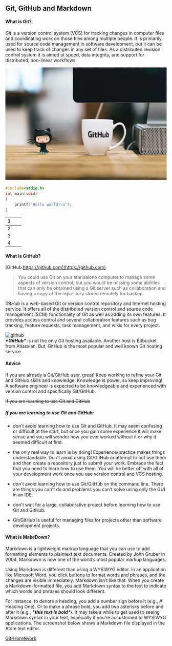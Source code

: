 ## Git, GitHub and Markdown

#### What is Git?

*Git* is a version control system (VCS) for tracking changes in computer files and coordinating work on those files among multiple people. It is primarily used for source code management in software development, but it can be used to keep track of changes in any set of files. As a distributed revision control system it is aimed at speed, data integrity, and support for distributed, non-linear workflows.

![git](img/1.jpg)



```c++
#include<stdio.h>
int main(void)
{
    printf("Hello world!\n");
}
```

| 1    |      |      |
| ---- | ---- | ---- |
| 2    |      |      |
| 3    |      |      |
| 4    |      |      |



#### What is GitHub?

[GitHub:https://github.com](https://github.com)

> You could use Git on your standalone computer to manage some aspects of version control, but you would be missing some abilities that can only be obtained using a Git server such as collaboration and having a copy of the repository stored remotely for backup.

_GitHub_ is a web-based Git or version control repository and Internet hosting service. It offers all of the distributed version control and source code management (SCM) functionality of Git as well as adding its own features. It provides access control and several collaboration features such as bug tracking, feature requests, task management, and wikis for every project.

 ![github](https://gimg2.baidu.com/image_search/src=http%3A%2F%2Fimg1.cache.netease.com%2Ftech%2F2015%2F6%2F16%2F2015061609482114e9a_550.png&refer=http%3A%2F%2Fimg1.cache.netease.com&app=2002&size=f9999,10000&q=a80&n=0&g=0n&fmt=jpeg?sec=1621950969&t=3a6beaeeb8e325cbf8c0a872b499123d)
 <br>
 ***\*GitHub\**** is not the only Git hosting available. Another host is Bitbucket from Atlassian. But, GitHub is the most popular and well known Git hosting service.

#### Advice

If you are already a Git/GitHub user, great! Keep working to refine your Git and GitHub skills and knowledge. Knowledge is power, so keep improving! A software engineer is expected to be knowledgeable and experienced with version control and specifically Git/GitHub.

~~If you are learning to use Git and GitHub~~

##### If you are learning to use Git and GitHub:

- don't avoid learning how to use Git and GitHub. It may seem confusing or difficult at the start, but once you gain some experience it will make sense and you will wonder how you ever worked without it or why it seemed difficult at first.

- the only real way to learn is by doing! Experience/practice makes things understandable. Don't avoid using Git/GitHub or attempt to not use them and then create a repository just to submit your work. Embrace the fact that you need to learn how to use them. You will be better off with all of your development work once you use version control and VCS hosting.

- don't avoid learning how to use Git/GitHub on the command line. There are things you can't do and problems you can't solve using only the GUI in an IDE.

- don't wait for a large, collaborative project before learning how to use Git and GitHub.
- Git/GitHub is useful for managing files for projects other than software development projects.



#### What is MakeDown?

Markdown is a lightweight markup language that you can use to add formatting elements to plaintext text documents. Created by John Gruber in 2004, Markdown is now one of the world’s most popular markup languages.

 Using Markdown is different than using a WYSIWYG editor. In an application like Microsoft Word, you click buttons to format words and phrases, and the changes are visible immediately. Markdown isn’t like that. When you create a Markdown-formatted file, you add Markdown syntax to the text to indicate which words and phrases should look different.

 For instance, to denote a heading, you add a number sign before it (e.g., # Heading One). Or to make a phrase bold, you add two asterisks before and after it (e.g., ***\*this text is bold\****). It may take a while to get used to seeing Markdown syntax in your text, especially if you’re accustomed to WYSIWYG applications. The screenshot below shows a Markdown file displayed in the Atom text editor.

[Git-Homework](C:\Users\asus\Documents\Git-Homework\file.md)
